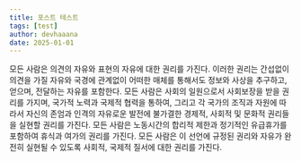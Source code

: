 ```yaml
---
title: 포스트 테스트
tags: [test]
author: devhaaana
date: 2025-01-01
---
```

모든 사람은 의견의 자유와 표현의 자유에 대한 권리를 가진다. 이러한 권리는 간섭없이 의견을 가질 자유와 국경에 관계없이 어떠한 매체를 통해서도 정보와 사상을 추구하고, 얻으며, 전달하는 자유를 포함한다. 모든 사람은 사회의 일원으로서 사회보장을 받을 권리를 가지며, 국가적 노력과 국제적 협력을 통하여, 그리고 각 국가의 조직과 자원에 따라서 자신의 존엄과 인격의 자유로운 발전에 불가결한 경제적, 사회적 및 문화적 권리들을 실현할 권리를 가진다. 모든 사람은 노동시간의 합리적 제한과 정기적인 유급휴가를 포함하여 휴식과 여가의 권리를 가진다. 모든 사람은 이 선언에 규정된 권리와 자유가 완전히 실현될 수 있도록 사회적, 국제적 질서에 대한 권리를 가진다.

